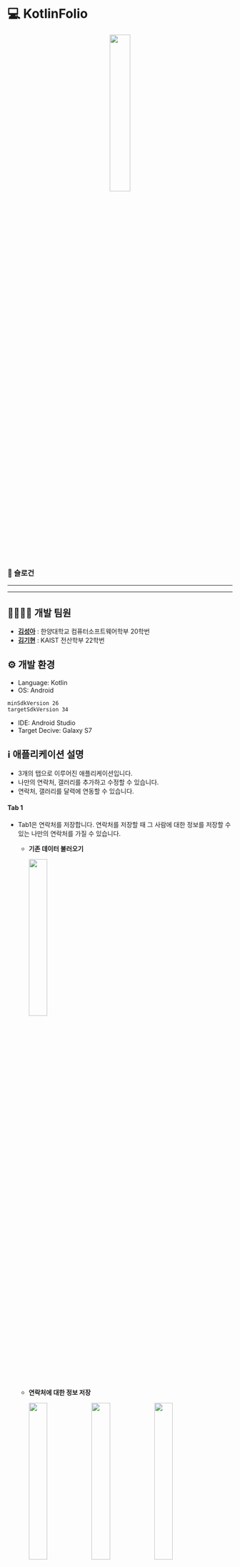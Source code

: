 # 💻 KotlinFolio 
<p align="center"><img src='./app/src/main/res/drawable/logo.png' width="30%"></p>

### 🚀 슬로건 

***

***


## 👩‍💻👨‍💻 개발 팀원 

- **[김성아](https://github.com/kimseongah)** : 한양대학교 컴퓨터소프트웨어학부 20학번
- **[김기현](https://github.com/surface03)** : KAIST 전산학부 22학번

## ⚙️ 개발 환경 
- Language: Kotlin
- OS: Android

```
minSdkVersion 26
targetSdkVersion 34
```

- IDE: Android Studio
- Target Decive: Galaxy S7


## ℹ️ 애플리케이션 설명 
- 3개의 탭으로 이루어진 애플리케이션입니다.
- 나만의 연락처, 갤러리를 추가하고 수정할 수 있습니다.
- 연락처, 갤러리를 달력에 연동할 수 있습니다.


#### Tab 1
- Tab1은 연락처를 저장합니다. 연락처를 저장할 때 그 사람에 대한 정보를 저장할 수 있는 나만의 연락처를 가질 수 있습니다.
    - **기존 데이터 불러오기**
        
        <img src='./images/contact/contact_main.png' width="30%">

    - **연락처에 대한 정보 저장**

        <img src='./images/contact/data1.png' width="30%">
        <img src='./images/contact/data2.png' width="30%">
        <img src='./images/contact/data3.png' width="30%">
    
    - **연락처 추가**
    
        <img src='./images/contact/contact_add.png' width="30%">
        <img src='./images/contact/contact_add_result.png' width="30%">

    - **연락처 데이터 수정**
    
        <img src='./images/contact/edit1.png' width="30%">
        <img src='./images/contact/edit2.png' width="30%">
        <img src='./images/contact/edit3.png' width="30%">

    - **연락처 사진 수정**

        <img src='./images/contact/edit4.png' width="30%">
        <img src='./images/contact/edit6.png' width="30%">
        <img src='./images/contact/edit5.png' width="30%">
    
    - **연락처 삭제**
    
        <img src='./images/contact/delete1.png' width="30%">
        <img src='./images/contact/delete2.png' width="30%">
        <img src='./images/contact/delete3.png' width="30%">

    - **앱 종료 후에도 데이터 유지**
      - 앱을 종료한 후에도 연락처 데이터가 유지됩니다.

        
#### Tab 2
- tab2의 주제는 **나만의 갤러리** 입니다. 
  - **메인 화면**
        <img src='./images/gallery/gallery_main.jpg' width="30%">
- 사진과 사진의 정보를 저장할 수 있습니다. 
- 저장 가능한 사진의 정보는 사진 제목, 사진 설명, 사진을 추가한 날짜입니다. 
- 사진을 짧게 누르면 사진을 확대할 수 있고, 길게 누르면 사진의 정보를 수정 및 삭제할 수 있습니다.
  - **저장된 정보**

    <img src='./images/gallery/show_info_gallery.jpg' width="30%">
  
  - **사진 확대**

    <img src='./images/gallery/expand_image_gallery.jpg' width="30%">
    
  - **정보 수정**

    <img src='./images/gallery/edit_info_gallery.jpg' width="30%">
    <img src='./images/gallery/edit_date_gallery.jpg' width="30%">
  
  - **사진 삭제**

    <img src='./images/gallery/delete_gallery.jpg' width="30%">


- 사용자로부터 디바이스 파일 접근 권한을 요청합니다. 사용자가 수락하면, 사용자의 핸드폰에 저장된 사진을 선택할 수 있는 창이 뜨게 되고, 선택한 사진을 갤러리에 추가할 수 있습니다.
  - **접근 권한 요청**

    <img src='./images/gallery/access_permission_gallery.jpg' width="30%">

  - **사진 추가**

    <img src='./images/gallery/added_image_gallery.jpg' width="30%">

  - **앱 종료 후에도 데이터 유지**
    - 앱을 종료한 후에도 연락처 데이터가 유지됩니다.

#### Tab 3
- Tab3는 Tab1과 Tab2에서 저장한 메모와 사진을 날짜 별로 볼 수 있는 캘린더입니다. 날짜를 클릭하면 사용자가 저장한 정보들을 한 눈에 볼 수 있습니다.

    - **연락처에 대한 정보 저장**
        
        날짜를 클릭하면 해당 날짜에 저장한 정보 또는 수정한 정보가 나옵니다.

        <img src='./images/calendar/view.png' width="30%">
        <img src='./images/calendar/1:1.png' width="30%">
        <img src='./images/calendar/1:3.png' width="30%">
       

## 🛠️ 사용된 기술 

#### Tab 1
- **기존 데이터 불러오기**
    
    - assets 폴더에 data.json을 저장하여 초기 데이터 구축합니다.
    - Gson 모듈로 json 파일을 `Person` 클래스 리스트로 저장합니다.

- **연락처에 대한 정보 저장**
    
    - 이름, 전화번호, 메모, 저장한 날짜를 `Person` 클래스의 attribute로 저장하고 dialog를 통해 보여줍니다.
    - 해당 dialog에서 연락처를 삭제, 수정할 수 있습니다.

- **연락처 데이터 수정**
    
    - 메모를 수정할 수 있습니다.
    - 메모를 수정하면 수정한 날짜가 오늘 날짜로 바뀝니다.
    - dialog에서 `editTextData.text.toString()`를 이용해서 원래 저장돼있던 메모가 뜨고 해당 텍스트를 변경할 수 있습니다.

- **연락처 사진 수정**

    - 연락처 수정 dialog에서 프로필 사진 수정 버튼을 누르면 갤러리에서 사진을 가져올 수 있습니다.
    - 갤러리를 연동하는 것은 해당 dialog가 아닌 `ContactFragment`에서 수행하여 `Listener`를 이용했습니다.
    - dialog를 띄운 adapter에서 선택한 연락처의 position을 받아와서 `SharedPrefereces`를 이용해 공유할 수 있습니다.

- **연락처 삭제**

    - 연락처 삭제도 dialog를 띄워서 진행합니다.
    - 삭제하는 것이 맞는지 한 번 더 확인한 후 삭제할 수 있습니다.

- **앱 종료 후에도 데이터 유지**

    - 안드로이드에서 제공하는 `SharedPreferences`를 사용하여 앱이 종료된 후에도 연락처 데이터가 유지되도록 구현했습니다.
    - 이름, 전화번호, 날짜 등 연락처와 관련된 정보를 `Int`와 `String`으로 변환하여 `SharedPreferences`에 저장했습니다.
    - 앱을 최초로 실행하는 경우, data.json으로부터 연락처 정보를 가져옵니다. 그렇지 않은 경우, `SharedPreferences`에 저장된 연락처 정보를 가져옵니다.
    
#### Tab 2
- **기존 데이터 불러오기**
  - drawable 폴더에 예시 이미지 4개를 저장했습니다.
  - drawable 폴더로부터 예시 이미지 정보를 불러와 `GalleryImage` 클래스로 정보를 저장합니다.
- **이미지 데이터 정보 저장**
  - `GalleryImage` 클래스는 이미지의 이름, 설명, 이미지 데이터, 저장한 날짜에 대한 정보를 담고 있습니다.
  - `GalleryImage` 클래스를 `MutableList`로 관리하는 `RecyclerGalleryImageAdapter` 클래스를 이용해 이미지들을 `RecyclerView`로 띄웁니다.
  - `GalleryImage` 정보가 수정되면 `MutableList` 또한 수정되고, `RecyclerGalleryImageAdapter` 클래스가 수정 정보를 받아 `RecyclerView`를 수정합니다.
  - `GridLayoutManager`를 이용해 이미지를 열이 2개인 Grid로 보여줍니다.
- **이미지 확대**
  - 이미지를 짧게 누르면 activity를 호출합니다.
  - Intent를 통해 누른 이미지에 대한 정보를 전송하여 이미지를 크게 띄웁니다.
- **이미지 데이터 수정**
  - 이미지 제목, 설명, 날짜를 수정할 수 있습니다.
  - 이미지를 꾹 누르면 dialog를 띄우고, 이를 통해 유저가 입력한 데이터를 받아 `GalleryImage` 클래스의 정보들을 수정합니다.
- **이미지 삭제**
  - 이미지 삭제 또한 dialog를 띄워서 진행합니다.
  - 삭제하는 것이 맞는지 한 번 더 확인한 후 삭제할 수 있습니다.
- **이미지 추가**
  - `android.permission.READ_EXTERNAL_STORAGE`권한이 없는 경우, 유저에게 해당 권한을 요청하고 권한을 받아옵니다.
  - 사용자의 핸드폰에 저장된 사진을 선택할 수 있는 activity를 부르고, 사용자가 선택한 이미지에 대한 정보를 uri로 받아와 `GalleryImage` 클래스에 저장합니다.
- **앱 종료 후에도 데이터 유지**
  - 안드로이드에서 제공하는 `SharedPreferences`를 사용하여 앱이 종료된 후에도 이미지 데이터가 유지되도록 구현했습니다.
  - 이름, 설명, 날짜 등 이미지와 관련된 정보를 `Int`와 `String`으로 변환하여 `SharedPreferences`에 저장했습니다.
  - 앱을 최초로 실행하는 경우, drawable 폴더의 예시 이미지 4개를 가져옵니다. 그렇지 않은 경우, `SharedPreferences`에 저장된 이미지 정보를 가져옵니다.
#### Tab 3
- **Tab1, 2와 데이터 연동하기**

        class SharedViewModel : ViewModel() {
            val persons = MutableLiveData<List<Person>>()
            val images = MutableLiveData<List<GalleryImage>>()
        }
    - View Model을 이용해서 데이터 공유 및 변경 시에 업데이트가 가능합니다.
- **이미지와 메모 같이 보여주기**

    - Adapter에 ViewHolder를 넣어주고 이미지와 텍스트를 쌍으로 전달하여 바인딩합니다.
    - 둘 중 하나는 `null` 로 처리해서 하나씩 바인딩할 수 있습니다.

## 📲 다운로드 

- [APK 다운로드](https://drive.google.com/file/d/1Up816-krCkXXLpfbn8v9KhoE0R_MYDqb/view?usp=share_link)
